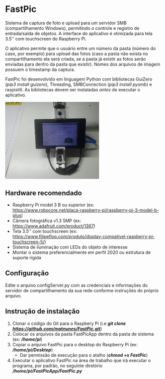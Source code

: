 # FastPic

Sistema de captura de foto e upload para um servidor SMB (compartilhamento Windows), permitindo o controle e registro de entrada/saída de objetos. A interface do aplicativo é otimizada para tela 3.5'' com touchscreen do Raspberry Pi. 

O aplicativo permite que o usuário entre um número da pasta (número do caso, por exemplo) para upload das fotos (caso a pasta não exista no compartilhamento ela será criada, se a pasta já existir as fotos serão enviadas para dentro da pasta que existir). Nomes dos arquivos de imagem possuem o timestamp da captura.

FastPic foi desenvolvido em linguagem Python com bibliotecas GuiZero (*pip3 install guizero*), Threading, SMBConnection (*pip3 install pysmb*) e raspistill. As bibliotecas devem ser instaladas *antes* de executar o aplicativo.

<img src="https://github.com/matnunes/FastPic/blob/main/UI.jpg?raw=true" width=60% >

## Hardware recomendado

* Raspberry Pi model 3 B ou superior (ex: https://www.robocore.net/placa-raspberry-pi/raspberry-pi-3-model-b-plus)
* Câmera fotográfica v1.3 5MP (ex: https://www.adafruit.com/product/1367)
* Tela 3.5'' com touchscreen (ex: https://www.filipeflop.com/produto/display-compativel-raspberry-pi-touchscreen-5/)
* Sistema de iluminação com LEDs do objeto de interesse 
* Montar o sistema preferencialmente em perfil 2020 ou estrutura de suporte rígida

## Configuração

Edite o arquivo configServer.py com as credenciais e informações do servidor de compartilhamento da sua rede conforme instruções do próprio arquivo.

## Instrução de instalação
1) Clonar o código do Git para o Raspbery Pi (i.e ***git clone https://github.com/matnunes/FastPic.git***)
2) Colocar os arquivos da pasta FastPicApp dentro da pasta de sistema (ex: ***/home/pi***)   
4) Copiar o arquivo FastPic para o desktop do Raspberry Pi (ex: ***/home/pi/Desktop***)
   - Dar permissão de execução para o atalho (***chmod +x FastPic***)
6) Executar o aplicativo FastPic na área de trabalho que irá executar o programa, por padrão, no seguinte diretório ***/home/pi/FastPicApp/FastPic.py***
